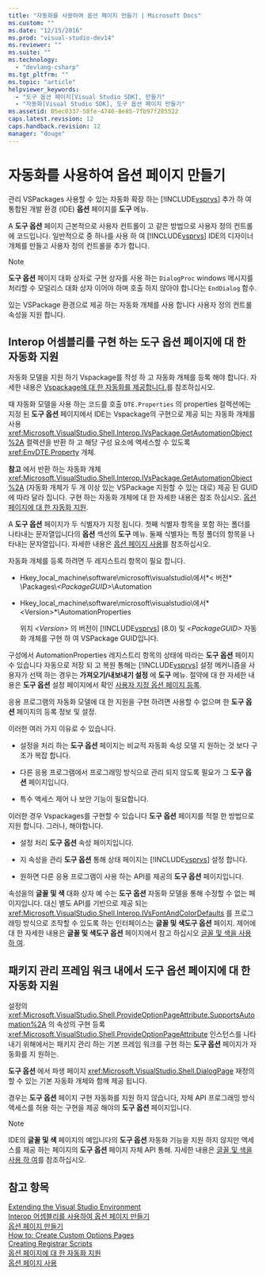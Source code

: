 ```yaml
---
title: "자동화를 사용하여 옵션 페이지 만들기 | Microsoft Docs"
ms.custom: ""
ms.date: "12/15/2016"
ms.prod: "visual-studio-dev14"
ms.reviewer: ""
ms.suite: ""
ms.technology: 
  - "devlang-csharp"
ms.tgt_pltfrm: ""
ms.topic: "article"
helpviewer_keywords: 
  - "도구 옵션 페이지[Visual Studio SDK], 만들기"
  - "자동화[Visual Studio SDK], 도구 옵션 페이지 만들기"
ms.assetid: 05ec0337-58fe-4746-8e85-7fb97f285522
caps.latest.revision: 12
caps.handback.revision: 12
manager: "douge"
---
```

# 자동화를 사용하여 옵션 페이지 만들기
관리 VSPackages 사용할 수 있는 자동화 확장 하는 [!INCLUDE[vsprvs](../code-quality/includes/vsprvs_md.md)] 추가 하 여 통합된 개발 환경 \(IDE\)  **옵션** 페이지를  **도구** 메뉴.  
  
 A  **도구 옵션** 페이지 근본적으로 사용자 컨트롤이 고 같은 방법으로 사용자 정의 컨트롤에 코드입니다.  일반적으로 중 하나를 사용 하 여 [!INCLUDE[vsprvs](../code-quality/includes/vsprvs_md.md)] IDE의 디자이너 개체를 만들고 사용자 정의 컨트롤을 추가 합니다.  
  
> [!NOTE]
>  **도구 옵션** 페이지 대화 상자로 구현 상자를 사용 하는 `DialogProc` windows 메시지를 처리할 수 모덜리스 대화 상자 이어야 하며 호출 하지 않아야 합니다는 `EndDialog` 함수.  
  
 있는 VSPackage 환경으로 제공 하는 자동화 개체를 사용 합니다 사용자 정의 컨트롤 속성을 지원 합니다.  
  
## Interop 어셈블리를 구현 하는 도구 옵션 페이지에 대 한 자동화 지원  
 자동화 모델을 지원 하기 Vspackage를 작성 하 고 자동화 개체를 등록 해야 합니다.  자세한 내용은 [Vspackage에 대 한 자동화를 제공합니다.](../extensibility/internals/providing-automation-for-vspackages.md)를 참조하십시오.  
  
 때 자동화 모델을 사용 하는 코드를 호출 `DTE.Properties` 의 properties 컬렉션에는 지정 된  **도구 옵션** 페이지에서 IDE는 Vspackage의 구현으로 제공 되는 자동화 개체를 사용 <xref:Microsoft.VisualStudio.Shell.Interop.IVsPackage.GetAutomationObject%2A> 컬렉션을 반환 하 고 해당 구성 요소에 액세스할 수 있도록 <xref:EnvDTE.Property> 개체.  
  
 **참고** 에서 반환 하는 자동화 개체 <xref:Microsoft.VisualStudio.Shell.Interop.IVsPackage.GetAutomationObject%2A> \(자동화 개체가 두 개 이상 있는 VSPackage 지원할 수 있는 대로\) 제공 된 GUID에 따라 달라 집니다.  구현 하는 자동화 개체에 대 한 자세한 내용은 참조 하십시오. [옵션 페이지에 대 한 자동화 지원](../extensibility/internals/automation-support-for-options-pages.md).  
  
 A  **도구 옵션** 페이지가 두 식별자가 지정 됩니다.  첫째 식별자 항목을 포함 하는 폴더를 나타내는 문자열입니다의  **옵션** 섹션의  **도구** 메뉴.  둘째 식별자는 특정 폴더의 항목을 나타내는 문자열입니다.  자세한 내용은 [옵션 페이지 사용](../misc/using-options-pages.md)를 참조하십시오.  
  
 자동화 개체를 등록 하려면 두 레지스트리 항목이 필요 합니다.  
  
-   Hkey\_local\_machine\\software\\microsoft\\visualstudio\\에서*\< 버전* \\Packages\\*\<PackageGUID\>*\\Automation  
  
-   Hkey\_local\_machine\\software\\microsoft\\visualstudio\\에서*\<Version\>*\\AutomationProperties  
  
     위치  *\<Version\>* 의 버전이 [!INCLUDE[vsprvs](../code-quality/includes/vsprvs_md.md)] \(8.0\) 및  *\<PackageGUID\>* 자동화 개체를 구현 하 여 VSPackage GUID입니다.  
  
 구성에서 AutomationProperties 레지스트리 항목의 상태에 따라는  **도구 옵션** 페이지 수 있습니다 자동으로 저장 되 고 복원 통해는 [!INCLUDE[vsprvs](../code-quality/includes/vsprvs_md.md)] 설정 메커니즘을 사용자가 선택 하는 경우는  **가져오기\/내보내기 설정** 에  **도구** 메뉴.  절약에 대 한 자세한 내용은  **도구 옵션** 설정 페이지에서 확인 [사용자 지정 옵션 페이지 등록](../misc/registering-custom-options-pages.md).  
  
 응용 프로그램의 자동화 모델에 대 한 지원을 구현 하려면 사용할 수 없으며 한  **도구 옵션** 페이지의 등록 정보 및 설정.  
  
 이러한 여러 가지 이유로 수 있습니다.  
  
-   설정을 처리 하는  **도구 옵션** 페이지는 비교적 자동화 속성 모델 지 원하는 것 보다 구조가 복잡 합니다.  
  
-   다른 응용 프로그램에서 프로그래밍 방식으로 관리 되지 않도록 필요가 그  **도구 옵션** 페이지입니다.  
  
-   특수 액세스 제어 나 보안 기능이 필요합니다.  
  
 이러한 경우 Vspackages를 구현할 수 있습니다  **도구 옵션** 페이지를 적절 한 방법으로 지원 합니다.  그러나, 해야합니다.  
  
-   설정 처리  **도구 옵션** 속성 페이지입니다.  
  
-   지 속성을 관리  **도구 옵션** 통해 상태 페이지는 [!INCLUDE[vsprvs](../code-quality/includes/vsprvs_md.md)] 설정 합니다.  
  
-   원하면 다른 응용 프로그램이 사용 하는 API를 제공의  **도구 옵션** 페이지입니다.  
  
 속성을의  **글꼴 및 색** 대화 상자 예 수는  **도구 옵션** 자동화 모델을 통해 수정할 수 없는 페이지입니다.  대신 별도 API를 기반으로 제공 되는 <xref:Microsoft.VisualStudio.Shell.Interop.IVsFontAndColorDefaults> 를 프로그래밍 방식으로 조작할 수 있도록 하는 인터페이스는  **글꼴 및 색도구 옵션** 페이지.  제어에 대 한 자세한 내용은  **글꼴 및 색도구 옵션** 페이지에서 참고 하십시오 [글꼴 및 색을 사용 하 여](../extensibility/using-fonts-and-colors.md).  
  
## 패키지 관리 프레임 워크 내에서 도구 옵션 페이지에 대 한 자동화 지원  
 설정의 <xref:Microsoft.VisualStudio.Shell.ProvideOptionPageAttribute.SupportsAutomation%2A> 의 속성의 구현 등록 <xref:Microsoft.VisualStudio.Shell.ProvideOptionPageAttribute> 인스턴스를 나타내기 위해에서는 패키지 관리 하는 기본 프레임 워크를 구현 하는  **도구 옵션** 페이지가 자동화를 지 원하는.  
  
 **도구 옵션** 에서 파생 페이지 <xref:Microsoft.VisualStudio.Shell.DialogPage> 재정의할 수 있는 기본 자동화 개체와 함께 제공 됩니다.  
  
 경우는  **도구 옵션** 페이지 구현 자동화를 지원 하지 않습니다, 자체 API 프로그래밍 방식 액세스를 허용 하는 구현을 제공 해야의  **도구 옵션** 페이지입니다.  
  
> [!NOTE]
>  IDE의  **글꼴 및 색** 페이지의 예입니다의  **도구 옵션** 자동화 기능을 지원 하지 않지만 액세스를 제공 하는 페이지의  **도구 옵션** 페이지 자체 API 통해.  자세한 내용은 [글꼴 및 색을 사용 하 여](../extensibility/using-fonts-and-colors.md)를 참조하십시오.  
  
## 참고 항목  
 [Extending the Visual Studio Environment](../Topic/Extending%20the%20Visual%20Studio%20Environment.md)   
 [Interop 어셈블리를 사용하여 옵션 페이지 만들기](../misc/creating-options-pages-by-using-interop-assemblies.md)   
 [옵션 페이지 만들기](../extensibility/internals/creating-options-pages.md)   
 [How to: Create Custom Options Pages](../Topic/How%20to:%20Create%20Custom%20Options%20Pages.md)   
 [Creating Registrar Scripts](/visual-cpp/atl/creating-registrar-scripts)   
 [옵션 페이지에 대 한 자동화 지원](../extensibility/internals/automation-support-for-options-pages.md)   
 [옵션 페이지 사용](../misc/using-options-pages.md)